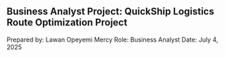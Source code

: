 ## Business Analyst Project: QuickShip Logistics Route Optimization Project

Prepared by: Lawan Opeyemi Mercy
Role: Business Analyst
Date: July 4, 2025 
